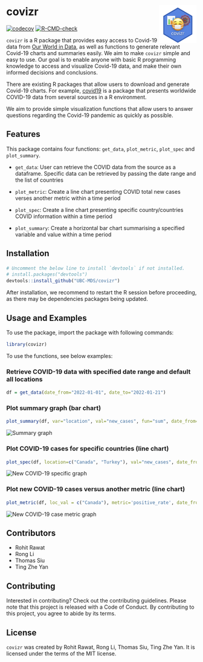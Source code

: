 
<!-- README.md is generated from README.Rmd. Please edit that file -->

# covizr <img src='https://github.com/UBC-MDS/covizr/raw/main/img/logo.png' align="right" style="width:100px;height:100px;"/>

<!-- badges: start -->

[![codecov](https://codecov.io/gh/UBC-MDS/covizr/branch/main/graph/badge.svg?token=noFqX1BkyC)](https://codecov.io/gh/UBC-MDS/covizr)
[![R-CMD-check](https://github.com/UBC-MDS/covizr/actions/workflows/R-CMD-check.yaml/badge.svg)](https://github.com/UBC-MDS/covizr/actions/workflows/R-CMD-check.yaml)
<!-- badges: end -->

`covizr` is a R package that provides easy access to Covid-19 data from
[Our World in Data](https://ourworldindata.org/coronavirus), as well as
functions to generate relevant Covid-19 charts and summaries easily. We
aim to make `covizr` simple and easy to use. Our goal is to enable
anyone with basic R programming knowledge to access and visualize
Covid-19 data, and make their own informed decisions and conclusions.

There are existing R packages that allow users to download and generate
Covid-19 charts. For example,
[covid19](https://github.com/covid19datahub/COVID19/) is a package that
presents worldwide COVID-19 data from several sources in a R
environment.

We aim to provide simple visualization functions that allow users to
answer questions regarding the Covid-19 pandemic as quickly as possible.

## Features

This package contains four functions: `get_data`, `plot_metric`,
`plot_spec` and `plot_summary`.

-   `get_data`: User can retrieve the COVID data from the source as a
    dataframe. Specific data can be retrieved by passing the date range
    and the list of countries

-   `plot_metric`: Create a line chart presenting COVID total new cases
    verses another metric within a time period

-   `plot_spec`: Create a line chart presenting specific
    country/countries COVID information within a time period

-   `plot_summary`: Create a horizontal bar chart summarising a
    specified variable and value within a time period

## Installation

``` r
# Uncomment the below line to install `devtools` if not installed. 
# install.packages("devtools") 
devtools::install_github("UBC-MDS/covizr")
```

After installation, we recommend to restart the R session before
proceeding, as there may be dependencies packages being updated.

## Usage and Examples

To use the package, import the package with following commands:

``` r
library(covizr)
```

To use the functions, see below examples:

### Retrieve COVID-19 data with specified date range and default all locations

``` r
df = get_data(date_from="2022-01-01", date_to="2022-01-21")
```

### Plot summary graph (bar chart)

``` r
plot_summary(df, var="location", val="new_cases", fun="sum", date_from="2022-01-01", date_to="2022-01-15", top_n=10)
```

![Summary
graph](https://github.com/UBC-MDS/covizr/raw/main/img/plot_summary.png)

### Plot COVID-19 cases for specific countries (line chart)

``` r
plot_spec(df, location=c("Canada", "Turkey"), val="new_cases", date_from="2022-01-01", date_to="2022-01-07")
```

![New COVID-19 specific
graph](https://github.com/UBC-MDS/covizr/raw/main/img/plot_spec.png)

### Plot new COVID-19 cases versus another metric (line chart)

``` r
plot_metric(df, loc_val = c("Canada"), metric='positive_rate', date_from="2022-01-15", date_to="2022-01-21")
```

![New COVID-19 case metric
graph](https://github.com/UBC-MDS/covizr/raw/main/img/plot_metric.png)

## Contributors

-   Rohit Rawat
-   Rong Li
-   Thomas Siu
-   Ting Zhe Yan

## Contributing

Interested in contributing? Check out the contributing guidelines.
Please note that this project is released with a Code of Conduct. By
contributing to this project, you agree to abide by its terms.

## License

`covizr` was created by Rohit Rawat, Rong Li, Thomas Siu, Ting Zhe Yan.
It is licensed under the terms of the MIT license.
